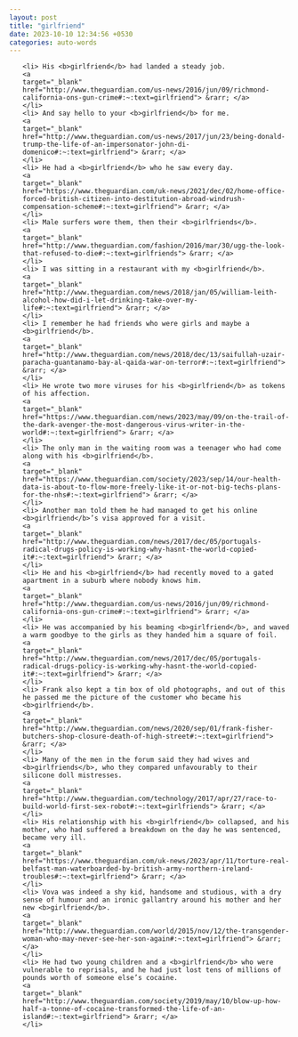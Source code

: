 ```yaml
---
layout: post
title: "girlfriend"
date: 2023-10-10 12:34:56 +0530
categories: auto-words
---
```

<ol>

    <li> His <b>girlfriend</b> had landed a steady job.
    <a 
    target="_blank" 
    href="http://www.theguardian.com/us-news/2016/jun/09/richmond-california-ons-gun-crime#:~:text=girlfriend"> &rarr; </a>
    </li>
    <li> And say hello to your <b>girlfriend</b> for me.
    <a 
    target="_blank" 
    href="http://www.theguardian.com/us-news/2017/jun/23/being-donald-trump-the-life-of-an-impersonator-john-di-domenico#:~:text=girlfriend"> &rarr; </a>
    </li>
    <li> He had a <b>girlfriend</b> who he saw every day.
    <a 
    target="_blank" 
    href="https://www.theguardian.com/uk-news/2021/dec/02/home-office-forced-british-citizen-into-destitution-abroad-windrush-compensation-scheme#:~:text=girlfriend"> &rarr; </a>
    </li>
    <li> Male surfers wore them, then their <b>girlfriends</b>.
    <a 
    target="_blank" 
    href="http://www.theguardian.com/fashion/2016/mar/30/ugg-the-look-that-refused-to-die#:~:text=girlfriends"> &rarr; </a>
    </li>
    <li> I was sitting in a restaurant with my <b>girlfriend</b>.
    <a 
    target="_blank" 
    href="http://www.theguardian.com/news/2018/jan/05/william-leith-alcohol-how-did-i-let-drinking-take-over-my-life#:~:text=girlfriend"> &rarr; </a>
    </li>
    <li> I remember he had friends who were girls and maybe a <b>girlfriend</b>.
    <a 
    target="_blank" 
    href="http://www.theguardian.com/news/2018/dec/13/saifullah-uzair-paracha-guantanamo-bay-al-qaida-war-on-terror#:~:text=girlfriend"> &rarr; </a>
    </li>
    <li> He wrote two more viruses for his <b>girlfriend</b> as tokens of his affection.
    <a 
    target="_blank" 
    href="https://www.theguardian.com/news/2023/may/09/on-the-trail-of-the-dark-avenger-the-most-dangerous-virus-writer-in-the-world#:~:text=girlfriend"> &rarr; </a>
    </li>
    <li> The only man in the waiting room was a teenager who had come along with his <b>girlfriend</b>.
    <a 
    target="_blank" 
    href="https://www.theguardian.com/society/2023/sep/14/our-health-data-is-about-to-flow-more-freely-like-it-or-not-big-techs-plans-for-the-nhs#:~:text=girlfriend"> &rarr; </a>
    </li>
    <li> Another man told them he had managed to get his online <b>girlfriend</b>’s visa approved for a visit.
    <a 
    target="_blank" 
    href="http://www.theguardian.com/news/2017/dec/05/portugals-radical-drugs-policy-is-working-why-hasnt-the-world-copied-it#:~:text=girlfriend"> &rarr; </a>
    </li>
    <li> He and his <b>girlfriend</b> had recently moved to a gated apartment in a suburb where nobody knows him.
    <a 
    target="_blank" 
    href="http://www.theguardian.com/us-news/2016/jun/09/richmond-california-ons-gun-crime#:~:text=girlfriend"> &rarr; </a>
    </li>
    <li> He was accompanied by his beaming <b>girlfriend</b>, and waved a warm goodbye to the girls as they handed him a square of foil.
    <a 
    target="_blank" 
    href="http://www.theguardian.com/news/2017/dec/05/portugals-radical-drugs-policy-is-working-why-hasnt-the-world-copied-it#:~:text=girlfriend"> &rarr; </a>
    </li>
    <li> Frank also kept a tin box of old photographs, and out of this he passed me the picture of the customer who became his <b>girlfriend</b>.
    <a 
    target="_blank" 
    href="http://www.theguardian.com/news/2020/sep/01/frank-fisher-butchers-shop-closure-death-of-high-street#:~:text=girlfriend"> &rarr; </a>
    </li>
    <li> Many of the men in the forum said they had wives and <b>girlfriends</b>, who they compared unfavourably to their silicone doll mistresses.
    <a 
    target="_blank" 
    href="http://www.theguardian.com/technology/2017/apr/27/race-to-build-world-first-sex-robot#:~:text=girlfriends"> &rarr; </a>
    </li>
    <li> His relationship with his <b>girlfriend</b> collapsed, and his mother, who had suffered a breakdown on the day he was sentenced, became very ill.
    <a 
    target="_blank" 
    href="https://www.theguardian.com/uk-news/2023/apr/11/torture-real-belfast-man-waterboarded-by-british-army-northern-ireland-troubles#:~:text=girlfriend"> &rarr; </a>
    </li>
    <li> Vova was indeed a shy kid, handsome and studious, with a dry sense of humour and an ironic gallantry around his mother and her new <b>girlfriend</b>.
    <a 
    target="_blank" 
    href="http://www.theguardian.com/world/2015/nov/12/the-transgender-woman-who-may-never-see-her-son-again#:~:text=girlfriend"> &rarr; </a>
    </li>
    <li> He had two young children and a <b>girlfriend</b> who were vulnerable to reprisals, and he had just lost tens of millions of pounds worth of someone else’s cocaine.
    <a 
    target="_blank" 
    href="http://www.theguardian.com/society/2019/may/10/blow-up-how-half-a-tonne-of-cocaine-transformed-the-life-of-an-island#:~:text=girlfriend"> &rarr; </a>
    </li>